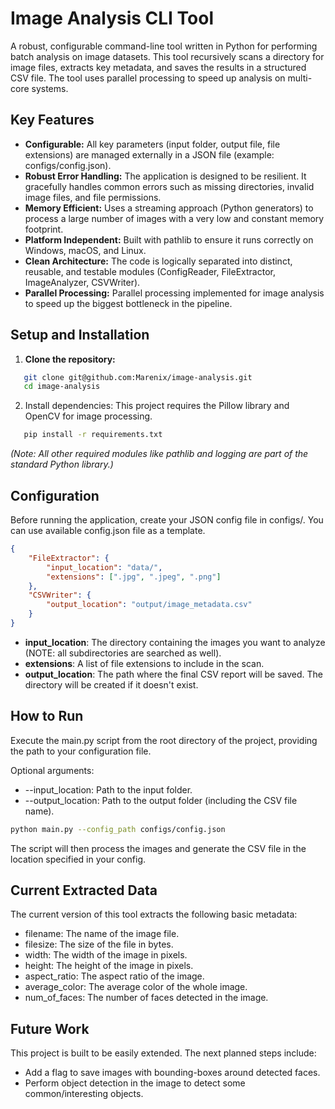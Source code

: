 # Image Analysis CLI Tool

A robust, configurable command-line tool written in Python for performing batch analysis on image datasets. This tool recursively scans a directory for image files, extracts key metadata, and saves the results in a structured CSV file. The tool uses parallel processing to speed up analysis on multi-core systems.

## Key Features

* **Configurable:** All key parameters (input folder, output file, file extensions) are managed externally in a JSON file (example: configs/config.json).
* **Robust Error Handling:** The application is designed to be resilient. It gracefully handles common errors such as missing directories, invalid image files, and file permissions.
* **Memory Efficient:** Uses a streaming approach (Python generators) to process a large number of images with a very low and constant memory footprint.
* **Platform Independent:** Built with pathlib to ensure it runs correctly on Windows, macOS, and Linux.
* **Clean Architecture:** The code is logically separated into distinct, reusable, and testable modules (ConfigReader, FileExtractor, ImageAnalyzer, CSVWriter).
* **Parallel Processing:** Parallel processing implemented for image analysis to speed up the biggest bottleneck in the pipeline.

## Setup and Installation

1. **Clone the repository:**
```bash
   git clone git@github.com:Marenix/image-analysis.git
   cd image-analysis
```

2. Install dependencies:
   This project requires the Pillow library and OpenCV for image processing.
```bash
   pip install -r requirements.txt
```

   *(Note: All other required modules like pathlib and logging are part of the standard Python library.)*

## Configuration

Before running the application, create your JSON config file in configs/. You can use available config.json file as a template.

```json
{
    "FileExtractor": {
        "input_location": "data/",
        "extensions": [".jpg", ".jpeg", ".png"]
    },
    "CSVWriter": {
        "output_location": "output/image_metadata.csv"
    }
}
```

* **input_location**: The directory containing the images you want to analyze (NOTE: all subdirectories are searched as well).
* **extensions**: A list of file extensions to include in the scan.
* **output_location**: The path where the final CSV report will be saved. The directory will be created if it doesn't exist.

## How to Run

Execute the main.py script from the root directory of the project, providing the path to your configuration file.

Optional arguments:
* --input_location: Path to the input folder.
* --output_location: Path to the output folder (including the CSV file name).

```bash
python main.py --config_path configs/config.json
```

The script will then process the images and generate the CSV file in the location specified in your config.

## Current Extracted Data

The current version of this tool extracts the following basic metadata:

* filename: The name of the image file.
* filesize: The size of the file in bytes.
* width: The width of the image in pixels.
* height: The height of the image in pixels.
* aspect_ratio: The aspect ratio of the image.
* average_color: The average color of the whole image.
* num_of_faces: The number of faces detected in the image.

## Future Work

This project is built to be easily extended. The next planned steps include:

* Add a flag to save images with bounding-boxes around detected faces.
* Perform object detection in the image to detect some common/interesting objects.